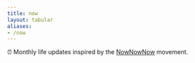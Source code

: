 ```yaml
---
title: now
layout: tabular
aliases:
- /now
---
```


<div class="box">

⏰ Monthly life updates inspired by the [NowNowNow](https://nownownow.com/) movement.

</div>


<!--more-->

<style>
:root {
  --c-h: 352;
  --c-s: 70%;
  --c-l: 60%;
}
</style>
